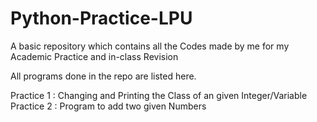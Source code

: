 # Python-Practice-LPU
A basic repository which contains all the Codes made by me for my Academic Practice and in-class Revision

All programs done in the repo are listed here.

Practice 1 : Changing and Printing the Class of an given Integer/Variable
Practice 2 : Program to add two given Numbers

